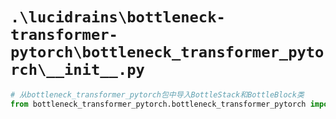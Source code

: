# `.\lucidrains\bottleneck-transformer-pytorch\bottleneck_transformer_pytorch\__init__.py`

```py
# 从bottleneck_transformer_pytorch包中导入BottleStack和BottleBlock类
from bottleneck_transformer_pytorch.bottleneck_transformer_pytorch import BottleStack, BottleBlock
```